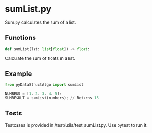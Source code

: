 # sumList.py

Sum.py calculates the sum of a list.

## Functions

```python
def sumList(lst: list[float]) -> float:
```

Calculate the sum of floats in a list.

## Example

```python
from pyDataStructAlgo import sumList

NUMBERS = [1, 2, 3, 4, 5];
SUMRESULT = sumList(numbers); // Returns 15
```

## Tests

Testcases is provided in /test/utils/test_sumList.py. Use pytest to run it.
